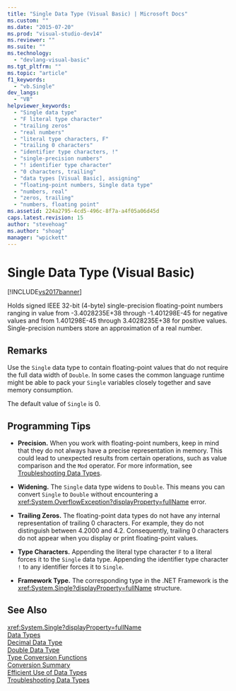 ```yaml
---
title: "Single Data Type (Visual Basic) | Microsoft Docs"
ms.custom: ""
ms.date: "2015-07-20"
ms.prod: "visual-studio-dev14"
ms.reviewer: ""
ms.suite: ""
ms.technology: 
  - "devlang-visual-basic"
ms.tgt_pltfrm: ""
ms.topic: "article"
f1_keywords: 
  - "vb.Single"
dev_langs: 
  - "VB"
helpviewer_keywords: 
  - "Single data type"
  - "F literal type character"
  - "trailing zeros"
  - "real numbers"
  - "literal type characters, F"
  - "trailing 0 characters"
  - "identifier type characters, !"
  - "single-precision numbers"
  - "! identifier type character"
  - "0 characters, trailing"
  - "data types [Visual Basic], assigning"
  - "floating-point numbers, Single data type"
  - "numbers, real"
  - "zeros, trailing"
  - "numbers, floating point"
ms.assetid: 224a2795-4cd5-496c-8f7a-a4f05a06d45d
caps.latest.revision: 15
author: "stevehoag"
ms.author: "shoag"
manager: "wpickett"
---
```

# Single Data Type (Visual Basic)
[!INCLUDE[vs2017banner](../../../visual-basic/includes/vs2017banner.md)]

Holds signed IEEE 32-bit (4-byte) single-precision floating-point numbers ranging in value from -3.4028235E+38 through -1.401298E-45 for negative values and from 1.401298E-45 through 3.4028235E+38 for positive values. Single-precision numbers store an approximation of a real number.  
  
## Remarks  
 Use the `Single` data type to contain floating-point values that do not require the full data width of `Double`. In some cases the common language runtime might be able to pack your `Single` variables closely together and save memory consumption.  
  
 The default value of `Single` is 0.  
  
## Programming Tips  
  
-   **Precision.** When you work with floating-point numbers, keep in mind that they do not always have a precise representation in memory. This could lead to unexpected results from certain operations, such as value comparison and the `Mod` operator. For more information, see [Troubleshooting Data Types](../../../visual-basic/programming-guide/language-features/data-types/troubleshooting-data-types.md).  
  
-   **Widening.** The `Single` data type widens to `Double`. This means you can convert `Single` to `Double` without encountering a <xref:System.OverflowException?displayProperty=fullName> error.  
  
-   **Trailing Zeros.** The floating-point data types do not have any internal representation of trailing 0 characters. For example, they do not distinguish between 4.2000 and 4.2. Consequently, trailing 0 characters do not appear when you display or print floating-point values.  
  
-   **Type Characters.** Appending the literal type character `F` to a literal forces it to the `Single` data type. Appending the identifier type character `!` to any identifier forces it to `Single`.  
  
-   **Framework Type.** The corresponding type in the .NET Framework is the <xref:System.Single?displayProperty=fullName> structure.  
  
## See Also  
 <xref:System.Single?displayProperty=fullName>   
 [Data Types](../../../visual-basic/language-reference/data-types/data-type-summary.md)   
 [Decimal Data Type](../../../visual-basic/language-reference/data-types/decimal-data-type.md)   
 [Double Data Type](../../../visual-basic/language-reference/data-types/double-data-type.md)   
 [Type Conversion Functions](../../../visual-basic/language-reference/functions/type-conversion-functions.md)   
 [Conversion Summary](../../../visual-basic/language-reference/keywords/conversion-summary.md)   
 [Efficient Use of Data Types](../../../visual-basic/programming-guide/language-features/data-types/efficient-use-of-data-types.md)   
 [Troubleshooting Data Types](../../../visual-basic/programming-guide/language-features/data-types/troubleshooting-data-types.md)